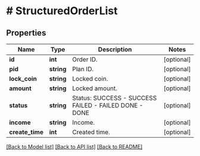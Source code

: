 # # StructuredOrderList

## Properties

Name | Type | Description | Notes
------------ | ------------- | ------------- | -------------
**id** | **int** | Order ID. | [optional] 
**pid** | **string** | Plan ID. | [optional] 
**lock_coin** | **string** | Locked coin. | [optional] 
**amount** | **string** | Locked amount. | [optional] 
**status** | **string** | Status:   SUCCESS - SUCCESS  FAILED - FAILED DONE - DONE | [optional] 
**income** | **string** | Income. | [optional] 
**create_time** | **int** | Created time. | [optional] 

[[Back to Model list]](../../README.md#documentation-for-models) [[Back to API list]](../../README.md#documentation-for-api-endpoints) [[Back to README]](../../README.md)
